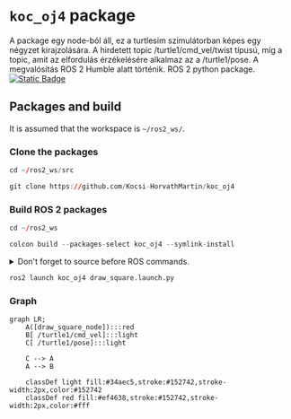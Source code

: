 # `koc_oj4` package
A package egy node-ból áll, ez a turtlesim szimulátorban képes egy négyzet kirajzolására. A hirdetett topic /turtle1/cmd_vel/twist típusú, míg a topic, amit az elfordulás érzékelésére alkalmaz az a /turtle1/pose. A megvalósítás ROS 2 Humble alatt történik.
ROS 2 python package.  [![Static Badge](https://img.shields.io/badge/ROS_2-Humble-34aec5)](https://docs.ros.org/en/humble/)
## Packages and build

It is assumed that the workspace is `~/ros2_ws/`.

### Clone the packages
``` r
cd ~/ros2_ws/src
```
``` r
git clone https://github.com/Kocsi-HorvathMartin/koc_oj4
```

### Build ROS 2 packages
``` r
cd ~/ros2_ws
```
``` r
colcon build --packages-select koc_oj4 --symlink-install
```

<details>
<summary> Don't forget to source before ROS commands.</summary>

``` bash
source ~/ros2_ws/install/setup.bash
```
</details>

``` r
ros2 launch koc_oj4 draw_square.launch.py
```
### Graph

```mermaid
graph LR;
    A([draw_square_node]):::red
    B[ /turtle1/cmd_vel]:::light
    C[ /turtle1/pose]:::light

    C --> A
    A --> B

    classDef light fill:#34aec5,stroke:#152742,stroke-width:2px,color:#152742  
    classDef red fill:#ef4638,stroke:#152742,stroke-width:2px,color:#fff
```